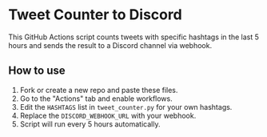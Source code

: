 # Tweet Counter to Discord

This GitHub Actions script counts tweets with specific hashtags in the last 5 hours and sends the result to a Discord channel via webhook.

## How to use
1. Fork or create a new repo and paste these files.
2. Go to the "Actions" tab and enable workflows.
3. Edit the `HASHTAGS` list in `tweet_counter.py` for your own hashtags.
4. Replace the `DISCORD_WEBHOOK_URL` with your webhook.
5. Script will run every 5 hours automatically.